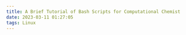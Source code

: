 ```yaml
---
title: A Brief Tutorial of Bash Scripts for Computational Chemist
date: 2023-03-11 01:27:05
tags: Linux
---
```



#